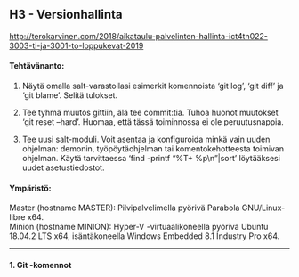## H3 - Versionhallinta

http://terokarvinen.com/2018/aikataulu-palvelinten-hallinta-ict4tn022-3003-ti-ja-3001-to-loppukevat-2019

#### Tehtävänanto:

1. Näytä omalla salt-varastollasi esimerkit komennoista ‘git log’, ‘git diff’ ja ‘git blame’. Selitä tulokset.

2. Tee tyhmä muutos gittiin, älä tee commit:tia. Tuhoa huonot muutokset ‘git reset –hard’. Huomaa, että tässä toiminnossa ei ole peruutusnappia.

3. Tee uusi salt-moduli. Voit asentaa ja konfiguroida minkä vain uuden ohjelman: demonin, työpöytäohjelman tai komentokehotteesta toimivan ohjelman. Käytä tarvittaessa ‘find -printf “%T+ %p\n”|sort’ löytääksesi uudet asetustiedostot.

#### Ympäristö:

Master (hostname MASTER): Pilvipalvelimella pyörivä Parabola GNU/Linux-libre x64.\
Minion (hostname MINION): Hyper-V -virtuaalikoneella pyörivä Ubuntu 18.04.2 LTS x64, isäntäkoneella Windows Embedded 8.1 Industry Pro x64.

---

#### 1. Git -komennot

